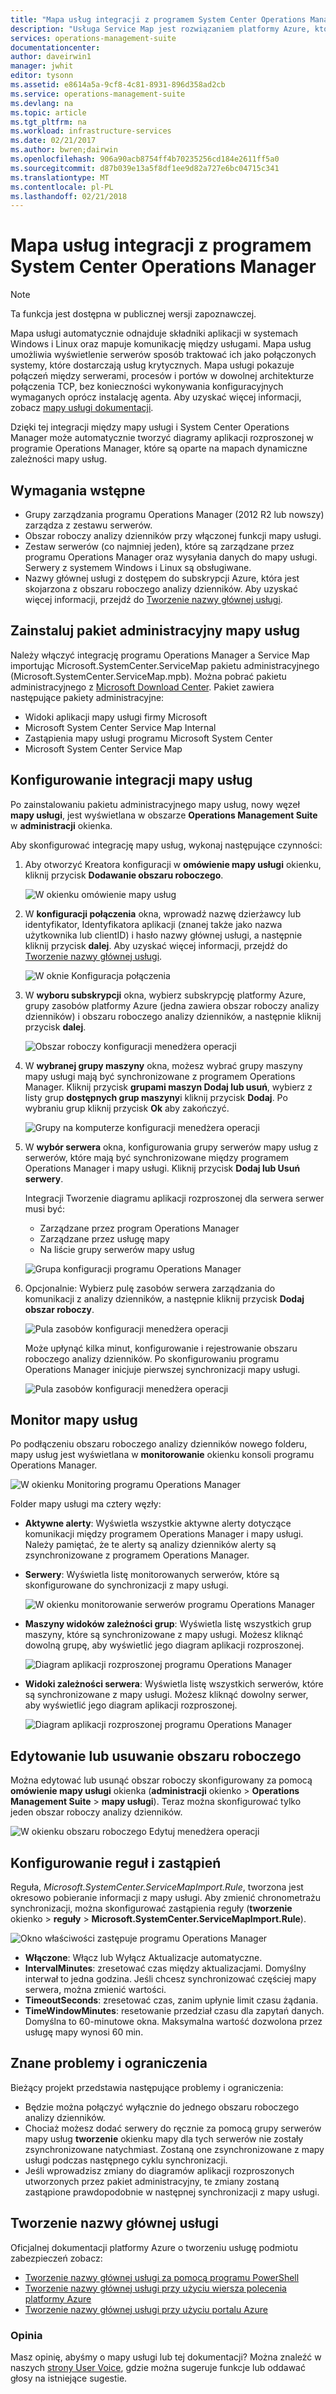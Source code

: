 ```yaml
---
title: "Mapa usług integracji z programem System Center Operations Manager | Dokumentacja firmy Microsoft"
description: "Usługa Service Map jest rozwiązaniem platformy Azure, które automatycznie odnajduje składniki aplikacji w systemach Windows i Linux oraz mapuje komunikację między usługami. W tym artykule omówiono przy użyciu mapy usługi do automatycznego tworzenia diagramów aplikacji rozproszonej w programie Operations Manager."
services: operations-management-suite
documentationcenter: 
author: daveirwin1
manager: jwhit
editor: tysonn
ms.assetid: e8614a5a-9cf8-4c81-8931-896d358ad2cb
ms.service: operations-management-suite
ms.devlang: na
ms.topic: article
ms.tgt_pltfrm: na
ms.workload: infrastructure-services
ms.date: 02/21/2017
ms.author: bwren;dairwin
ms.openlocfilehash: 906a90acb8754ff4b70235256cd184e2611ff5a0
ms.sourcegitcommit: d87b039e13a5f8df1ee9d82a727e6bc04715c341
ms.translationtype: MT
ms.contentlocale: pl-PL
ms.lasthandoff: 02/21/2018
---
```

# <a name="service-map-integration-with-system-center-operations-manager"></a>Mapa usług integracji z programem System Center Operations Manager
  > [!NOTE]
  > Ta funkcja jest dostępna w publicznej wersji zapoznawczej.
  > 
  
Mapa usługi automatycznie odnajduje składniki aplikacji w systemach Windows i Linux oraz mapuje komunikację między usługami. Mapa usług umożliwia wyświetlenie serwerów sposób traktować ich jako połączonych systemy, które dostarczają usług krytycznych. Mapa usługi pokazuje połączeń między serwerami, procesów i portów w dowolnej architekturze połączenia TCP, bez konieczności wykonywania konfiguracyjnych wymaganych oprócz instalację agenta. Aby uzyskać więcej informacji, zobacz [mapy usługi dokumentacji](operations-management-suite-service-map.md).

Dzięki tej integracji między mapy usługi i System Center Operations Manager może automatycznie tworzyć diagramy aplikacji rozproszonej w programie Operations Manager, które są oparte na mapach dynamiczne zależności mapy usług.

## <a name="prerequisites"></a>Wymagania wstępne
* Grupy zarządzania programu Operations Manager (2012 R2 lub nowszy) zarządza z zestawu serwerów.
* Obszar roboczy analizy dzienników przy włączonej funkcji mapy usługi.
* Zestaw serwerów (co najmniej jeden), które są zarządzane przez programu Operations Manager oraz wysyłania danych do mapy usługi. Serwery z systemem Windows i Linux są obsługiwane.
* Nazwy głównej usługi z dostępem do subskrypcji Azure, która jest skojarzona z obszaru roboczego analizy dzienników. Aby uzyskać więcej informacji, przejdź do [Tworzenie nazwy głównej usługi](#creating-a-service-principal).

## <a name="install-the-service-map-management-pack"></a>Zainstaluj pakiet administracyjny mapy usług
Należy włączyć integrację programu Operations Manager a Service Map importując Microsoft.SystemCenter.ServiceMap pakietu administracyjnego (Microsoft.SystemCenter.ServiceMap.mpb). Można pobrać pakietu administracyjnego z [Microsoft Download Center](https://www.microsoft.com/download/details.aspx?id=55763). Pakiet zawiera następujące pakiety administracyjne:
* Widoki aplikacji mapy usługi firmy Microsoft
* Microsoft System Center Service Map Internal
* Zastąpienia mapy usługi programu Microsoft System Center
* Microsoft System Center Service Map

## <a name="configure-the-service-map-integration"></a>Konfigurowanie integracji mapy usług
Po zainstalowaniu pakietu administracyjnego mapy usług, nowy węzeł **mapy usługi**, jest wyświetlana w obszarze **Operations Management Suite** w **administracji** okienka. 

Aby skonfigurować integrację mapy usług, wykonaj następujące czynności:

1. Aby otworzyć Kreatora konfiguracji w **omówienie mapy usługi** okienku, kliknij przycisk **Dodawanie obszaru roboczego**.  

    ![W okienku omówienie mapy usług](media/oms-service-map/scom-configuration.png)

2. W **konfiguracji połączenia** okna, wprowadź nazwę dzierżawcy lub identyfikator, Identyfikatora aplikacji (znanej także jako nazwa użytkownika lub clientID) i hasło nazwy głównej usługi, a następnie kliknij przycisk **dalej**. Aby uzyskać więcej informacji, przejdź do [Tworzenie nazwy głównej usługi](#creating-a-service-principal).

    ![W oknie Konfiguracja połączenia](media/oms-service-map/scom-config-spn.png)

3. W **wyboru subskrypcji** okna, wybierz subskrypcję platformy Azure, grupy zasobów platformy Azure (jedna zawiera obszar roboczy analizy dzienników) i obszaru roboczego analizy dzienników, a następnie kliknij przycisk **dalej**.

    ![Obszar roboczy konfiguracji menedżera operacji](media/oms-service-map/scom-config-workspace.png)

4. W **wybranej grupy maszyny** okna, możesz wybrać grupy maszyny mapy usługi mają być synchronizowane z programem Operations Manager. Kliknij przycisk **grupami maszyn Dodaj lub usuń**, wybierz z listy grup **dostępnych grup maszyny**i kliknij przycisk **Dodaj**.  Po wybraniu grup kliknij przycisk **Ok** aby zakończyć.
    
    ![Grupy na komputerze konfiguracji menedżera operacji](media/oms-service-map/scom-config-machine-groups.png)
    
5. W **wybór serwera** okna, konfigurowania grupy serwerów mapy usług z serwerów, które mają być synchronizowane między programem Operations Manager i mapy usługi. Kliknij przycisk **Dodaj lub Usuń serwery**.   
    
    Integracji Tworzenie diagramu aplikacji rozproszonej dla serwera serwer musi być:

    * Zarządzane przez program Operations Manager
    * Zarządzane przez usługę mapy
    * Na liście grupy serwerów mapy usług

    ![Grupa konfiguracji programu Operations Manager](media/oms-service-map/scom-config-group.png)

6. Opcjonalnie: Wybierz pulę zasobów serwera zarządzania do komunikacji z analizy dzienników, a następnie kliknij przycisk **Dodaj obszar roboczy**.

    ![Pula zasobów konfiguracji menedżera operacji](media/oms-service-map/scom-config-pool.png)

    Może upłynąć kilka minut, konfigurowanie i rejestrowanie obszaru roboczego analizy dzienników. Po skonfigurowaniu programu Operations Manager inicjuje pierwszej synchronizacji mapy usługi.

    ![Pula zasobów konfiguracji menedżera operacji](media/oms-service-map/scom-config-success.png)


## <a name="monitor-service-map"></a>Monitor mapy usług
Po podłączeniu obszaru roboczego analizy dzienników nowego folderu, mapy usług jest wyświetlana w **monitorowanie** okienku konsoli programu Operations Manager.

![W okienku Monitoring programu Operations Manager](media/oms-service-map/scom-monitoring.png)

Folder mapy usługi ma cztery węzły:
* **Aktywne alerty**: Wyświetla wszystkie aktywne alerty dotyczące komunikacji między programem Operations Manager i mapy usługi.  Należy pamiętać, że te alerty są analizy dzienników alerty są zsynchronizowane z programem Operations Manager. 

* **Serwery**: Wyświetla listę monitorowanych serwerów, które są skonfigurowane do synchronizacji z mapy usługi.

    ![W okienku monitorowanie serwerów programu Operations Manager](media/oms-service-map/scom-monitoring-servers.png)

* **Maszyny widoków zależności grup**: Wyświetla listę wszystkich grup maszyny, które są synchronizowane z mapy usługi. Możesz kliknąć dowolną grupę, aby wyświetlić jego diagram aplikacji rozproszonej.

    ![Diagram aplikacji rozproszonej programu Operations Manager](media/oms-service-map/scom-group-dad.png)

* **Widoki zależności serwera**: Wyświetla listę wszystkich serwerów, które są synchronizowane z mapy usługi. Możesz kliknąć dowolny serwer, aby wyświetlić jego diagram aplikacji rozproszonej.

    ![Diagram aplikacji rozproszonej programu Operations Manager](media/oms-service-map/scom-dad.png)

## <a name="edit-or-delete-the-workspace"></a>Edytowanie lub usuwanie obszaru roboczego
Można edytować lub usunąć obszar roboczy skonfigurowany za pomocą **omówienie mapy usługi** okienka (**administracji** okienko > **Operations Management Suite** > **mapy usługi**). Teraz można skonfigurować tylko jeden obszar roboczy analizy dzienników.

![W okienku obszaru roboczego Edytuj menedżera operacji](media/oms-service-map/scom-edit-workspace.png)

## <a name="configure-rules-and-overrides"></a>Konfigurowanie reguł i zastąpień
Reguła, _Microsoft.SystemCenter.ServiceMapImport.Rule_, tworzona jest okresowo pobieranie informacji z mapy usługi. Aby zmienić chronometrażu synchronizacji, można skonfigurować zastąpienia reguły (**tworzenie** okienko > **reguły** > **Microsoft.SystemCenter.ServiceMapImport.Rule**).

![Okno właściwości zastępuje programu Operations Manager](media/oms-service-map/scom-overrides.png)

* **Włączone**: Włącz lub Wyłącz Aktualizacje automatyczne. 
* **IntervalMinutes**: zresetować czas między aktualizacjami. Domyślny interwał to jedna godzina. Jeśli chcesz synchronizować częściej mapy serwera, można zmienić wartości.
* **TimeoutSeconds**: zresetować czas, zanim upłynie limit czasu żądania. 
* **TimeWindowMinutes**: resetowanie przedział czasu dla zapytań danych. Domyślna to 60-minutowe okna. Maksymalna wartość dozwolona przez usługę mapy wynosi 60 min.

## <a name="known-issues-and-limitations"></a>Znane problemy i ograniczenia

Bieżący projekt przedstawia następujące problemy i ograniczenia:
* Będzie można połączyć wyłącznie do jednego obszaru roboczego analizy dzienników.
* Chociaż możesz dodać serwery do ręcznie za pomocą grupy serwerów mapy usług **tworzenie** okienku mapy dla tych serwerów nie zostały zsynchronizowane natychmiast.  Zostaną one zsynchronizowane z mapy usługi podczas następnego cyklu synchronizacji.
* Jeśli wprowadzisz zmiany do diagramów aplikacji rozproszonych utworzonych przez pakiet administracyjny, te zmiany zostaną zastąpione prawdopodobnie w następnej synchronizacji z mapy usługi.

## <a name="create-a-service-principal"></a>Tworzenie nazwy głównej usługi
Oficjalnej dokumentacji platformy Azure o tworzeniu usługę podmiotu zabezpieczeń zobacz:
* [Tworzenie nazwy głównej usługi za pomocą programu PowerShell](https://docs.microsoft.com/azure/azure-resource-manager/resource-group-authenticate-service-principal)
* [Tworzenie nazwy głównej usługi przy użyciu wiersza polecenia platformy Azure](https://docs.microsoft.com/azure/azure-resource-manager/resource-group-authenticate-service-principal-cli)
* [Tworzenie nazwy głównej usługi przy użyciu portalu Azure](https://docs.microsoft.com/azure/azure-resource-manager/resource-group-create-service-principal-portal)

### <a name="feedback"></a>Opinia
Masz opinię, abyśmy o mapy usługi lub tej dokumentacji? Można znaleźć w naszych [strony User Voice](https://feedback.azure.com/forums/267889-log-analytics/category/184492-service-map), gdzie można sugeruje funkcje lub oddawać głosy na istniejące sugestie.
